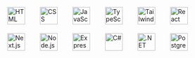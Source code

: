 <p align="left">
  <img src="https://cdn.jsdelivr.net/gh/devicons/devicon/icons/html5/html5-original.svg" width="40" style="margin-right:30px;" alt="HTML"/>
  <img src="https://cdn.jsdelivr.net/gh/devicons/devicon/icons/css3/css3-original.svg" width="40" style="margin-right:30px;" alt="CSS"/>
  <img src="https://cdn.jsdelivr.net/gh/devicons/devicon/icons/javascript/javascript-original.svg" width="40" style="margin-right:30px;" alt="JavaScript"/>
  <img src="https://cdn.jsdelivr.net/gh/devicons/devicon/icons/typescript/typescript-original.svg" width="40" style="margin-right:30px;" alt="TypeScript"/>
  <img src="https://upload.wikimedia.org/wikipedia/commons/d/d5/Tailwind_CSS_Logo.svg" width="40" style="margin-right:30px; margin-bottom:20px;" alt="Tailwind CSS"/>
  <img src="https://cdn.jsdelivr.net/gh/devicons/devicon/icons/react/react-original.svg" width="40" style="margin-right:30px;" alt="React"/>
  <img src="https://cdn.jsdelivr.net/gh/devicons/devicon/icons/nextjs/nextjs-original.svg" width="40" style="margin-right:30px;" alt="Next.js"/>
  <img src="https://cdn.jsdelivr.net/gh/devicons/devicon/icons/nodejs/nodejs-original.svg" width="40" style="margin-right:30px;" alt="Node.js"/>
  <img src="https://cdn.jsdelivr.net/gh/devicons/devicon/icons/express/express-original.svg" width="40" style="margin-right:30px;" alt="Express.js"/>
  <img src="https://cdn.jsdelivr.net/gh/devicons/devicon/icons/csharp/csharp-original.svg" width="40" style="margin-right:30px;" alt="C#"/>
  <img src="https://cdn.jsdelivr.net/gh/devicons/devicon/icons/dot-net/dot-net-original.svg" width="40" style="margin-right:30px;" alt=".NET"/>
  <img src="https://cdn.jsdelivr.net/gh/devicons/devicon/icons/postgresql/postgresql-original.svg" width="40" style="margin-right:30px;" alt="PostgreSQL"/>
</p>
